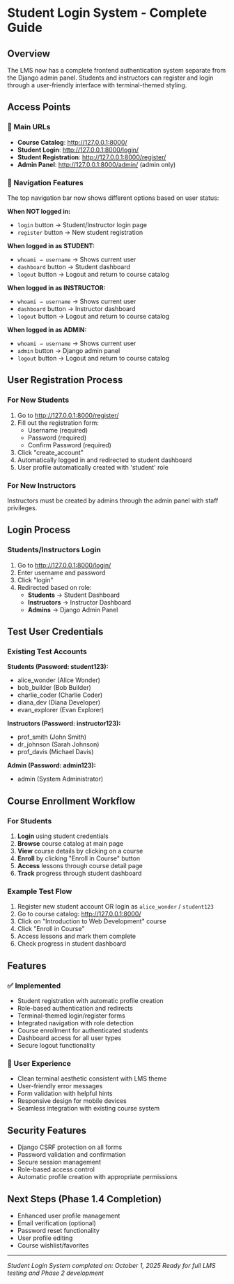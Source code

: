 # Student Login System - Complete Guide

## Overview
The LMS now has a complete frontend authentication system separate from the Django admin panel. Students and instructors can register and login through a user-friendly interface with terminal-themed styling.

## Access Points

### 🔗 Main URLs
- **Course Catalog**: http://127.0.0.1:8000/
- **Student Login**: http://127.0.0.1:8000/login/
- **Student Registration**: http://127.0.0.1:8000/register/
- **Admin Panel**: http://127.0.0.1:8000/admin/ (admin only)

### 📱 Navigation Features
The top navigation bar now shows different options based on user status:

**When NOT logged in:**
- `login` button → Student/Instructor login page
- `register` button → New student registration

**When logged in as STUDENT:**
- `whoami → username` → Shows current user
- `dashboard` button → Student dashboard
- `logout` button → Logout and return to course catalog

**When logged in as INSTRUCTOR:**
- `whoami → username` → Shows current user  
- `dashboard` button → Instructor dashboard
- `logout` button → Logout and return to course catalog

**When logged in as ADMIN:**
- `whoami → username` → Shows current user
- `admin` button → Django admin panel
- `logout` button → Logout and return to course catalog

## User Registration Process

### For New Students
1. Go to http://127.0.0.1:8000/register/
2. Fill out the registration form:
   - Username (required)
   - Password (required)
   - Confirm Password (required)
3. Click "create_account"
4. Automatically logged in and redirected to student dashboard
5. User profile automatically created with 'student' role

### For New Instructors
Instructors must be created by admins through the admin panel with staff privileges.

## Login Process

### Students/Instructors Login
1. Go to http://127.0.0.1:8000/login/
2. Enter username and password
3. Click "login"
4. Redirected based on role:
   - **Students** → Student Dashboard
   - **Instructors** → Instructor Dashboard  
   - **Admins** → Django Admin Panel

## Test User Credentials

### Existing Test Accounts

**Students (Password: student123):**
- alice_wonder (Alice Wonder)
- bob_builder (Bob Builder)
- charlie_coder (Charlie Coder)
- diana_dev (Diana Developer)
- evan_explorer (Evan Explorer)

**Instructors (Password: instructor123):**
- prof_smith (John Smith)
- dr_johnson (Sarah Johnson)
- prof_davis (Michael Davis)

**Admin (Password: admin123):**
- admin (System Administrator)

## Course Enrollment Workflow

### For Students
1. **Login** using student credentials
2. **Browse** course catalog at main page
3. **View** course details by clicking on a course
4. **Enroll** by clicking "Enroll in Course" button
5. **Access** lessons through course detail page
6. **Track** progress through student dashboard

### Example Test Flow
1. Register new student account OR login as `alice_wonder` / `student123`
2. Go to course catalog: http://127.0.0.1:8000/
3. Click on "Introduction to Web Development" course
4. Click "Enroll in Course"
5. Access lessons and mark them complete
6. Check progress in student dashboard

## Features

### ✅ Implemented
- Student registration with automatic profile creation
- Role-based authentication and redirects
- Terminal-themed login/register forms
- Integrated navigation with role detection
- Course enrollment for authenticated students
- Dashboard access for all user types
- Secure logout functionality

### 🔄 User Experience
- Clean terminal aesthetic consistent with LMS theme
- User-friendly error messages
- Form validation with helpful hints
- Responsive design for mobile devices
- Seamless integration with existing course system

## Security Features
- Django CSRF protection on all forms
- Password validation and confirmation
- Secure session management
- Role-based access control
- Automatic profile creation with appropriate permissions

## Next Steps (Phase 1.4 Completion)
- Enhanced user profile management
- Email verification (optional)
- Password reset functionality
- User profile editing
- Course wishlist/favorites

---
*Student Login System completed on: October 1, 2025*
*Ready for full LMS testing and Phase 2 development*